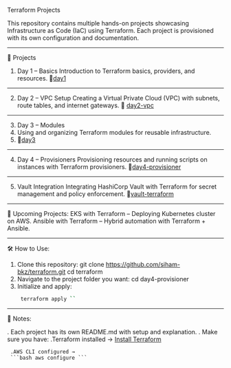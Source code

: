 Terraform Projects

This repository contains multiple hands-on projects showcasing Infrastructure as Code (IaC) using Terraform.
Each project is provisioned with its own configuration and documentation.
________________________________________________________________________________________________________

📂 Projects
1. Day 1 – Basics
Introduction to Terraform basics, providers, and resources.
📁[day1](./day1)
________________________________________________________________________________________________________

2. Day 2 – VPC Setup
Creating a Virtual Private Cloud (VPC) with subnets, route tables, and internet gateways.
📁 [day2-vpc](./day2-vpc)
________________________________________________________________________________________________________

3. Day 3 – Modules
4. Using and organizing Terraform modules for reusable infrastructure.
5. 📁[day3](./day3)
________________________________________________________________________________________________________

4. Day 4 – Provisioners
Provisioning resources and running scripts on instances with Terraform provisioners.
 📁[day4-provisioner](./day4-provisioner)
________________________________________________________________________________________________________

5. Vault Integration
Integrating HashiCorp Vault with Terraform for secret management and policy enforcement.
 📁[vault-terraform](./vault-terraform)
________________________________________________________________________________________________________

🚀 Upcoming Projects:
EKS with Terraform – Deploying Kubernetes cluster on AWS.
Ansible with Terraform – Hybrid automation with Terraform + Ansible.
________________________________________________________________________________________________________

🛠️ How to Use:
1. Clone this repository:
     git clone https://github.com/siham-bkz/terraform.git
     cd terraform
2. Navigate to the project folder you want:
     cd day4-provisioner
3. Initialize and apply:
    ```bash terraform init
     terraform apply ``
________________________________________________________________________________________________________

📖 Notes:

 . Each project has its own README.md with setup and explanation.
 . Make sure you have:
     .Terraform installed → [Install Terraform](https://developer.hashicorp.com/terraform/tutorials/aws-get-started/install-cli)

     .AWS CLI configured →
     ```bash aws configure ```
                                                                                                                  
    




